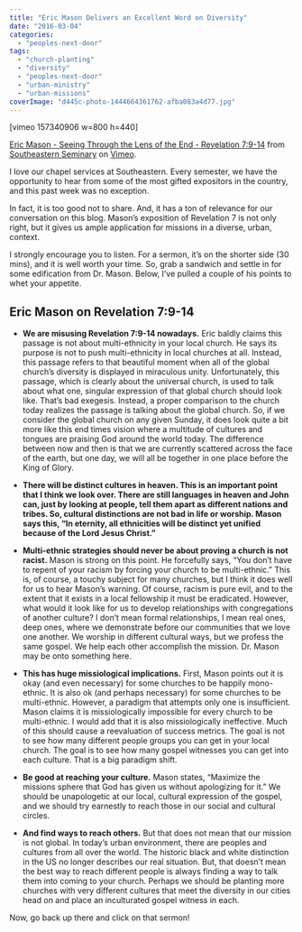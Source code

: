```yaml
---
title: "Eric Mason Delivers an Excellent Word on Diversity"
date: "2016-03-04"
categories: 
  - "peoples-next-door"
tags: 
  - "church-planting"
  - "diversity"
  - "peoples-next-door"
  - "urban-ministry"
  - "urban-missions"
coverImage: "d445c-photo-1444664361762-afba083a4d77.jpg"
---
```


\[vimeo 157340906 w=800 h=440\]

[Eric Mason - Seeing Through the Lens of the End - Revelation 7:9-14](https://vimeo.com/157340906) from [Southeastern Seminary](https://vimeo.com/sebts) on [Vimeo](https://vimeo.com).

I love our chapel services at Southeastern. Every semester, we have the opportunity to hear from some of the most gifted expositors in the country, and this past week was no exception.

In fact, it is too good not to share. And, it has a ton of relevance for our conversation on this blog. Mason’s exposition of Revelation 7 is not only right, but it gives us ample application for missions in a diverse, urban, context.

I strongly encourage you to listen. For a sermon, it’s on the shorter side (30 mins), and it is well worth your time. So, grab a sandwich and settle in for some edification from Dr. Mason. Below, I’ve pulled a couple of his points to whet your appetite.

## **Eric Mason on Revelation 7:9-14**

- **We are misusing Revelation 7:9-14 nowadays.** Eric baldly claims this passage is not about multi-ethnicity in your local church. He says its purpose is not to push multi-ethnicity in local churches at all. Instead, this passage refers to that beautiful moment when all of the global church’s diversity is displayed in miraculous unity. Unfortunately, this passage, which is clearly about the universal church, is used to talk about what one, singular expression of that global church should look like. That’s bad exegesis. Instead, a proper comparison to the church today realizes the passage is talking about the global church. So, if we consider the global church on any given Sunday, it does look quite a bit more like this end times vision where a multitude of cultures and tongues are praising God around the world today. The difference between now and then is that we are currently scattered across the face of the earth, but one day, we will all be together in one place before the King of Glory.

- ****There will be distinct cultures in heaven.** This is an important point that I think we look over. There are still languages in heaven and John can, just by looking at people, tell them apart as different nations and tribes. So, cultural distinctions are not bad in life or worship. Mason says this, “In eternity, all ethnicities will be distinct yet unified because of the Lord Jesus Christ.”**

- **Multi-ethnic strategies should never be about proving a church is not racist.** Mason is strong on this point. He forcefully says, “You don’t have to repent of your racism by forcing your church to be multi-ethnic.” This is, of course, a touchy subject for many churches, but I think it does well for us to hear Mason’s warning. Of course, racism is pure evil, and to the extent that it exists in a local fellowship it must be eradicated. However, what would it look like for us to develop relationships with congregations of another culture? I don’t mean formal relationships, I mean real ones, deep ones, where we demonstrate before our communities that we love one another. We worship in different cultural ways, but we profess the same gospel. We help each other accomplish the mission. Dr. Mason may be onto something here.

- **This has huge missiological implications.** First, Mason points out it is okay (and even necessary) for some churches to be happily mono-ethnic. It is also ok (and perhaps necessary) for some churches to be multi-ethnic. However, a paradigm that attempts only one is insufficient. Mason claims it is missiologically impossible for every church to be multi-ethnic. I would add that it is also missiologically ineffective. Much of this should cause a reevaluation of success metrics. The goal is not to see how many different people groups you can get in your local church. The goal is to see how many gospel witnesses you can get into each culture. That is a big paradigm shift.

- **Be good at reaching your culture.** Mason states, “Maximize the missions sphere that God has given us without apologizing for it.” We should be unapologetic at our local, cultural expression of the gospel, and we should try earnestly to reach those in our social and cultural circles.

- **And find ways to reach others.** But that does not mean that our mission is not global. In today’s urban environment, there are peoples and cultures from all over the world. The historic black and white distinction in the US no longer describes our real situation. But, that doesn’t mean the best way to reach different people is always finding a way to talk them into coming to your church. Perhaps we should be planting more churches with very different cultures that meet the diversity in our cities head on and place an inculturated gospel witness in each.

Now, go back up there and click on that sermon!
